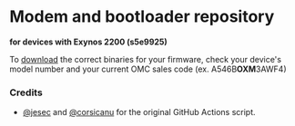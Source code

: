 # Modem and bootloader repository
**for devices with Exynos 2200 (s5e9925)**

To [download](https://github.com/exynos2200-aosp/proprietary_vendor_samsung_s5e9925/releases) the correct binaries for your firmware, check your device's model number and your current OMC sales code (ex. A546B**OXM**3AWF4)

### Credits
- [@jesec](https://github.com/jesec) and [@corsicanu](https://github.com/corsicanu) for the original GitHub Actions script.
